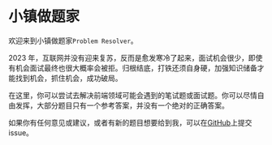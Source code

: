 # 小镇做题家

欢迎来到小镇做题家`Problem Resolver`。

2023 年，互联网并没有迎来复苏，反而是愈发寒冷了起来，面试机会很少，即使有机会面试最终也很大概率会被拒。归根结底，打铁还须自身硬，加强知识储备才能找到机会，抓住机会，成功破局。

在这里，你可以尝试去解决前端领域可能会遇到的笔试题或面试题。你可以尽情自由发挥，大部分题目只有一个参考答案，并没有一个绝对的正确答案。

如果你有任何意见或建议，或者有新的题目想要给到我，可以在[GitHub](https://github.com/ChenBonBon/problem-resolver/issues)上提交 issue。
